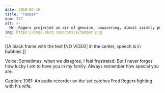 ```yaml
---
date: 2010-07-16
title: "Temper"
num: 767
alt: >-
  Mr. Rogers projected an air of genuine, unwavering, almost saintly pure-hearted decency. But when you look deeper, at the person behind the image ... that's exactly what you find there, too. He's exactly what he appears to be.
img: https://imgs.xkcd.com/comics/temper.png
---
```

[[A black frame with the text [NO VIDEO] in the center, speech is in bubbles.]]

Voice: Sometimes, when we disagree, I feel frustrated. But I never forget how lucky I am to have you in my family. Always remember how special you are.

Caption: 1981: An audio recorder on the set catches Fred Rogers fighting with his wife.

